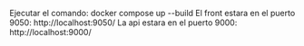 Ejecutar el comando:
docker compose up --build
El front estara en el puerto 9050:
http://localhost:9050/
La api estara en el puerto 9000:
http://localhost:9000/
